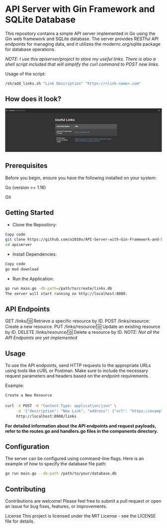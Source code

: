 # API Server with Gin Framework and SQLite Database

This repository contains a simple API server implemented in Go using the Gin web framework and SQLite database. The server provides RESTful API endpoints for managing data, and it utilizes the modernc.org/sqlite package for database operations.

_NOTE: I use this apiserver/project to store my useful links. There is also a shell script included that will simplify the curl command to POST new links._

Usage of the script:
```bash
/sh/add_links.sh "Link Description" "https://<link-name>.com"
```
## How does it look?
![go-apiserver](files/go-apiserver.png)


## Prerequisites
Before you begin, ensure you have the following installed on your system:

Go (version >= 1.16)

Git

## Getting Started
* Clone the Repository:

```bash
Copy code
git clone https://github.com/a1010s/API-Server-with-Gin-Framework-and-SQLite-Database
cd apiserver
```

* Install Dependencies:

```bash
Copy code
go mod download
```
* Run the Application:

```bash
go run main.go -db-path=/path/to/create/links.db
The server will start running on http://localhost:8088.
```

## API Endpoints

GET /links/:id: Retrieve a specific resource by ID.
POST /links/resource: Create a new resource.
PUT /links/resource/:id: Update an existing resource by ID.
DELETE /links/resource/:id: Delete a resource by ID.
_NOTE: Not all the API Endpoints are yet implemented_

## Usage
To use the API endpoints, send HTTP requests to the appropriate URLs using tools like cURL or Postman. Make sure to include the necessary request parameters and headers based on the endpoint requirements.

Example:
```bash
Create a New Resource

curl -X POST -H "Content-Type: application/json" \
     -d '{"description": "New Link", "address": {"url": "https://example.com"}}' \
     http://localhost:8088/links
```
**For detailed information about the API endpoints and request payloads, refer to the routes.go and handlers.go files in the components directory.**

## Configuration
The server can be configured using command-line flags. Here is an example of how to specify the database file path:

```bash
go run main.go --db-path /path/to/your/database.db
```
## Contributing
Contributions are welcome! Please feel free to submit a pull request or open an issue for bug fixes, features, or improvements.

License
This project is licensed under the MIT License - see the LICENSE file for details.